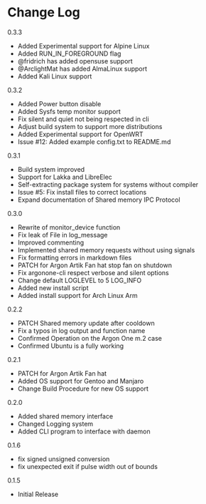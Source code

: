 # Change Log

0.3.3

* Added Experimental support for Alpine Linux
* Added RUN_IN_FOREGROUND flag
* @fridrich has added opensuse support
* @ArclightMat has added AlmaLinux support
* Added Kali Linux support

0.3.2

* Added Power button disable
* Added Sysfs temp monitor support
* Fix silent and quiet not being respected in cli
* Adjust build system to support more distributions
* Added Experimental support for OpenWRT
* Issue #12: Added example config.txt to README.md

0.3.1

* Build system improved
* Support for Lakka and LibreElec
* Self-extracting package system for systems without compiler
* Issue #5: Fix install files to correct locations
* Expand documentation of Shared memory IPC Protocol

0.3.0

* Rewrite of monitor_device function
* Fix leak of File in log_message
* Improved commenting
* Implemented shared memory requests without using signals
* Fix formatting errors in markdown files
* PATCH for Argon Artik Fan hat stop fan on shutdown
* Fix argonone-cli respect verbose and silent options
* Change default LOGLEVEL to 5 LOG_INFO
* Added new install script
* Added install support for Arch Linux Arm

0.2.2

* PATCH Shared memory update after cooldown
* Fix a typos in log output and function name
* Confirmed Operation on the Argon One m.2 case
* Confirmed Ubuntu is a fully working

0.2.1

* PATCH for Argon Artik Fan hat
* Added OS support for Gentoo and Manjaro
* Change Build Procedure for new OS support

0.2.0

* Added shared memory interface
* Changed Logging system
* Added CLI program to interface with daemon  

0.1.6  

* fix signed unsigned conversion  
* fix unexpected exit if pulse width out of bounds  

0.1.5

* Initial Release
